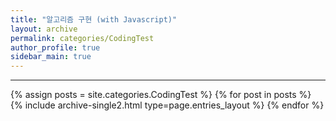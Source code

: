 ```yaml
---
title: "알고리즘 구현 (with Javascript)"
layout: archive
permalink: categories/CodingTest
author_profile: true
sidebar_main: true
---
```


<!-- 공백이 포함되어 있는 카테고리 이름의 경우 site.categories.['a b c'] 이런식으로! -->

---

{% assign posts = site.categories.CodingTest %}
{% for post in posts %} {% include archive-single2.html type=page.entries_layout %} {% endfor %}

